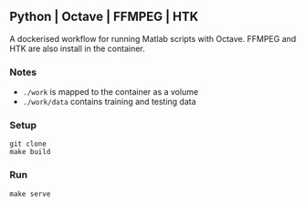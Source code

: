 ## Python | Octave | FFMPEG | HTK

A dockerised workflow for running Matlab scripts with Octave. FFMPEG and HTK are also install in the container.

### Notes

- `./work` is mapped to the container as a volume
- `./work/data` contains training and testing data

### Setup

```
git clone
make build
```

### Run

```
make serve
```
